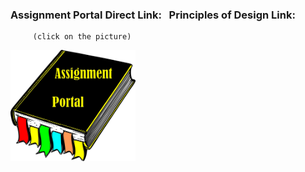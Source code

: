 ### Assignment Portal Direct Link:              &nbsp;                                     Principles of Design Link:

         (click on the picture)                                                                 

[<img src="sources/Link.png" width="200">](https://jmmonjeremy.github.io/)

